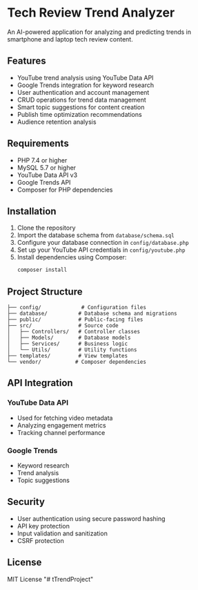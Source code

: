# Tech Review Trend Analyzer

An AI-powered application for analyzing and predicting trends in smartphone and laptop tech review content.

## Features

- YouTube trend analysis using YouTube Data API
- Google Trends integration for keyword research
- User authentication and account management
- CRUD operations for trend data management
- Smart topic suggestions for content creation
- Publish time optimization recommendations
- Audience retention analysis

## Requirements

- PHP 7.4 or higher
- MySQL 5.7 or higher
- YouTube Data API v3
- Google Trends API
- Composer for PHP dependencies

## Installation

1. Clone the repository
2. Import the database schema from `database/schema.sql`
3. Configure your database connection in `config/database.php`
4. Set up your YouTube API credentials in `config/youtube.php`
5. Install dependencies using Composer:
   ```bash
   composer install
   ```

## Project Structure

```
├── config/             # Configuration files
├── database/          # Database schema and migrations
├── public/            # Public-facing files
├── src/               # Source code
│   ├── Controllers/   # Controller classes
│   ├── Models/        # Database models
│   ├── Services/      # Business logic
│   └── Utils/         # Utility functions
├── templates/         # View templates
└── vendor/           # Composer dependencies
```

## API Integration

### YouTube Data API
- Used for fetching video metadata
- Analyzing engagement metrics
- Tracking channel performance

### Google Trends
- Keyword research
- Trend analysis
- Topic suggestions

## Security

- User authentication using secure password hashing
- API key protection
- Input validation and sanitization
- CSRF protection

## License

MIT License "# tTrendProject" 
